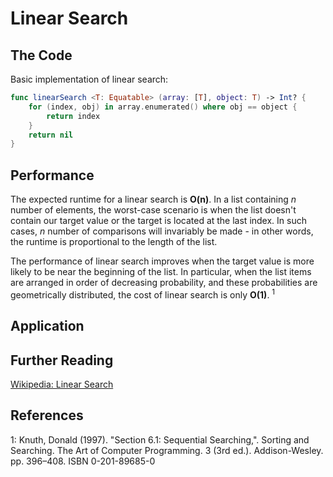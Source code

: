 # Linear Search

## The Code

Basic implementation of linear search:
```Swift
func linearSearch <T: Equatable> (array: [T], object: T) -> Int? {
    for (index, obj) in array.enumerated() where obj == object {
        return index
    }
    return nil
}
```

## Performance
The expected runtime for a linear search is **O(n)**. In a list containing *n* number of elements, the worst-case scenario is when the list doesn't contain our target value or the target is located at the last index. In such cases, *n* number of comparisons will invariably be made - in other words, the runtime is proportional to the length of the list. 

The performance of linear search improves when the target value is more likely to be near the beginning of the list. In particular, when the list items are arranged in order of decreasing probability, and these probabilities are geometrically distributed, the cost of linear search is only **O(1)**. <sup>1</sup>


## Application


## Further Reading
[Wikipedia: Linear Search](https://en.wikipedia.org/wiki/Linear_search)


## References
1: Knuth, Donald (1997). "Section 6.1: Sequential Searching,". Sorting and Searching. The Art of Computer Programming. 3 (3rd ed.). Addison-Wesley. pp. 396–408. ISBN 0-201-89685-0
